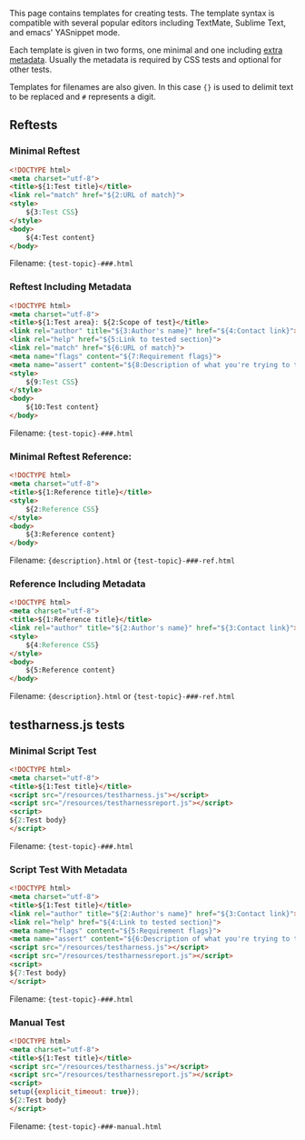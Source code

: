 This page contains templates for creating tests. The template syntax
is compatible with several popular editors including TextMate, Sublime
Text, and emacs' YASnippet mode.

Each template is given in two forms, one minimal and one including
[extra metadata](css-metadata.html). Usually the metadata is required
by CSS tests and optional for other tests.

Templates for filenames are also given. In this case `{}` is used to
delimit text to be replaced and `#` represents a digit.

## Reftests

### Minimal Reftest

``` html
<!DOCTYPE html>
<meta charset="utf-8">
<title>${1:Test title}</title>
<link rel="match" href="${2:URL of match}">
<style>
    ${3:Test CSS}
</style>
<body>
    ${4:Test content}
</body>
```

Filename: `{test-topic}-###.html`

### Reftest Including Metadata

``` html
<!DOCTYPE html>
<meta charset="utf-8">
<title>${1:Test area}: ${2:Scope of test}</title>
<link rel="author" title="${3:Author's name}" href="${4:Contact link}">
<link rel="help" href="${5:Link to tested section}">
<link rel="match" href="${6:URL of match}">
<meta name="flags" content="${7:Requirement flags}">
<meta name="assert" content="${8:Description of what you're trying to test}">
<style>
    ${9:Test CSS}
</style>
<body>
    ${10:Test content}
</body>
```

Filename: `{test-topic}-###.html`

### Minimal Reftest Reference:

``` html
<!DOCTYPE html>
<meta charset="utf-8">
<title>${1:Reference title}</title>
<style>
    ${2:Reference CSS}
</style>
<body>
    ${3:Reference content}
</body>
```

Filename: `{description}.html` or `{test-topic}-###-ref.html`

### Reference Including Metadata

``` html
<!DOCTYPE html>
<meta charset="utf-8">
<title>${1:Reference title}</title>
<link rel="author" title="${2:Author's name}" href="${3:Contact link}">
<style>
    ${4:Reference CSS}
</style>
<body>
    ${5:Reference content}
</body>
```

Filename: `{description}.html` or `{test-topic}-###-ref.html`

## testharness.js tests

### Minimal Script Test

``` html
<!DOCTYPE html>
<meta charset="utf-8">
<title>${1:Test title}</title>
<script src="/resources/testharness.js"></script>
<script src="/resources/testharnessreport.js"></script>
<script>
${2:Test body}
</script>
```

Filename: `{test-topic}-###.html`

### Script Test With Metadata

``` html
<!DOCTYPE html>
<meta charset="utf-8">
<title>${1:Test title}</title>
<link rel="author" title="${2:Author's name}" href="${3:Contact link}">
<link rel="help" href="${4:Link to tested section}">
<meta name="flags" content="${5:Requirement flags}">
<meta name="assert" content="${6:Description of what you're trying to test}">
<script src="/resources/testharness.js"></script>
<script src="/resources/testharnessreport.js"></script>
<script>
${7:Test body}
</script>
```

Filename: `{test-topic}-###.html`

### Manual Test

``` html
<!DOCTYPE html>
<meta charset="utf-8">
<title>${1:Test title}</title>
<script src="/resources/testharness.js"></script>
<script src="/resources/testharnessreport.js"></script>
<script>
setup({explicit_timeout: true});
${2:Test body}
</script>
```

Filename: `{test-topic}-###-manual.html`
